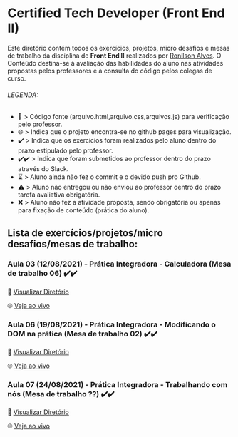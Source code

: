 # Certified Tech Developer (Front End II)
Este diretório contém todos os exercícios, projetos, micro desafios e mesas de trabalho da disciplina de <b>Front End II</b> realizados por [Ronilson Alves](https://linkedin.com/in/ronilsonalves).
O Conteúdo destina-se à avaliação das habilidades do aluno nas atividades propostas pelos professores e à consulta do código pelos colegas de curso.

###### LEGENDA:
- 📄 > Código fonte (arquivo.html,arquivo.css,arquivos.js) para verificação pelo professor.
- 🌐 > Indica que o projeto encontra-se no github pages para visualização.
- ✔️ > Indica que os exercícios foram realizados pelo aluno dentro do prazo estipulado pelo professor.
- ✔️✔️ > Indica que foram submetidos ao professor dentro do prazo através do Slack.
- ⌛ > Aluno ainda não fez o commit e o devido push pro Github.
- ⚠️ > Aluno não entregou ou não enviou ao professor dentro do prazo tarefa avaliativa obrigatória.
- ❌ > Aluno não fez a atividade proposta, sendo obrigatória ou apenas para fixação de conteúdo (prática do aluno).

## Lista de exercícios/projetos/micro desafios/mesas de trabalho:

### Aula 03 (12/08/2021) - Prática Integradora - Calculadora (Mesa de trabalho 06) ✔️✔️
📄 [Visualizar Diretório](/FrontEndII/Aula03/MesaDeTrabalho)

🌐 [Veja ao vivo](https://ronilsonalves.github.io/CertifiedTechDeveloper/FrontEndII/Aula03/MesaDeTrabalho/index.html)

### Aula 06 (19/08/2021) - Prática Integradora - Modificando o DOM na prática (Mesa de trabalho 02) ✔️✔️
📄 [Visualizar Diretório](/FrontEndII/Aula06/Encontro)

🌐 [Veja ao vivo](https://ronilsonalves.github.io/CertifiedTechDeveloper/FrontEndII/Aula06/Encontro/index.html)

### Aula 07 (24/08/2021) - Prática Integradora - Trabalhando com nós (Mesa de trabalho ??) ✔️✔️
📄 [Visualizar Diretório](/FrontEndII/Aula07/Encontro)

🌐 [Veja ao vivo](https://ronilsonalves.github.io/CertifiedTechDeveloper/FrontEndII/Aula07/Encontro/index.html)